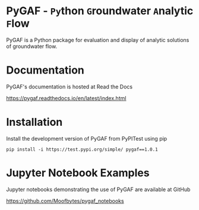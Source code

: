 # PyGAF - `Py`thon `G`roundwater `A`nalytic `F`low

PyGAF is a Python package for evaluation and display of analytic solutions of groundwater flow.


Documentation
=============
PyGAF's documentation is hosted at Read the Docs

https://pygaf.readthedocs.io/en/latest/index.html

Installation
============
Install the development version of PyGAF from PyPITest using pip

`pip install -i https://test.pypi.org/simple/ pygaf==1.0.1`

Jupyter Notebook Examples
=========================
Jupyter notebooks demonstrating the use of PyGAF are available at GitHub

https://github.com/Moofbytes/pygaf_notebooks

